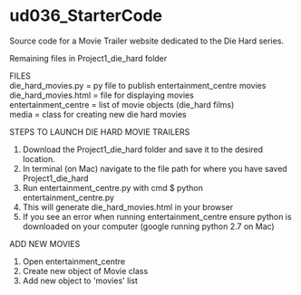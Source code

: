 # ud036_StarterCode

Source code for a Movie Trailer website dedicated to the Die Hard series.  

Remaining files in Project1_die_hard folder  

FILES  
die_hard_movies.py = py file to publish entertainment_centre movies  
die_hard_movies.html = file for displaying movies  
entertainment_centre = list of movie objects (die_hard films)  
media = class for creating new die hard movies  

STEPS TO LAUNCH DIE HARD MOVIE TRAILERS  
1. Download the Project1_die_hard folder and save it to the desired location.
2. In terminal (on Mac) navigate to the file path for where you have saved Project1_die_hard  
3. Run entertainment_centre.py with cmd $ python entertainment_centre.py  
4. This will generate die_hard_movies.html in your browser
5. If you see an error when running entertainment_centre ensure python
   is downloaded on your computer (google running python 2.7 on Mac) 

ADD NEW MOVIES  
1. Open entertainment_centre  
2. Create new object of Movie class  
3. Add new object to 'movies' list  

